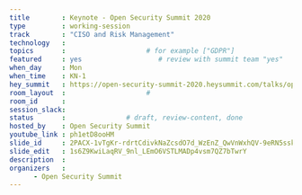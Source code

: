 ```yaml
---
title        : Keynote - Open Security Summit 2020
type         : working-session   
track        : "CISO and Risk Management"
technology   :
topics       :                    # for example ["GDPR"]
featured     : yes                   # review with summit team "yes"
when_day     : Mon
when_time    : KN-1
hey_summit   : https://open-security-summit-2020.heysummit.com/talks/opening-keynote/
room_layout  :                    #
room_id      :
session_slack: 
status       :               # draft, review-content, done
hosted_by    : Open Security Summit
youtube_link : ph1etD8ooHM
slide_id     : 2PACX-1vTgKr-rdrtCdivkNaZcsdO7d_WzEnZ_QwVnWxhQV-9eRN5sskeFWqvHQGuabiW6gIe76cOs0FfK3zwL
slide_edit   : 1s6Z9KwiLaqRV_9nl_LEmO6VSTLMADp4vsm7QZ7bTwrY
description  :
organizers   :
      - Open Security Summit
---
```

